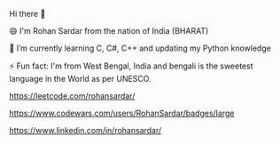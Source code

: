 Hi there 👋

😄 I'm Rohan Sardar from the nation of India (BHARAT)







🌱 I’m currently learning C, C#, C++ and updating my Python knowledge

⚡ Fun fact: I'm from West Bengal, India and bengali is the sweetest language in the World as per UNESCO.





https://leetcode.com/rohansardar/

https://www.codewars.com/users/RohanSardar/badges/large

https://www.linkedin.com/in/rohansardar/

<!--
**RohanSardar/RohanSardar** is a ✨ _special_ ✨ repository because its `README.md` (this file) appears on your GitHub profile.

Here are some ideas to get you started:

- 🔭 I’m currently working on ...
- 🌱 I’m currently learning ...
- 👯 I’m looking to collaborate on ...
- 🤔 I’m looking for help with ...
- 💬 Ask me about ...
- 📫 How to reach me: ...
- 😄 Pronouns: ...
- ⚡ Fun fact: ...
-->
